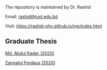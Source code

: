 The repository is maintained by Dr. Rashid

Email: rashid@just.edu.bd

Visit: https://rashid-phy.github.io/me/index.html

<h2>Graduate Thesis</h2>

<p><a href="https://phy80.github.io/Thesis/2020_Abdul_Kader_191303.pdf">Md. Abdul Kader (2020)</a></p>
<p><a href="https://phy80.github.io/Thesis/2020_Jannat_191306.pdf">Zannatul Ferdaus (2020)</a></p>
